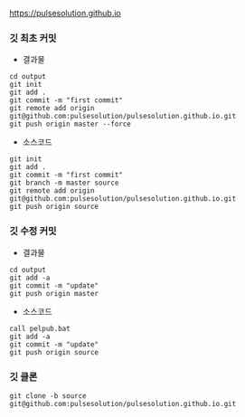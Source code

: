 

https://pulsesolution.github.io


### 깃 최초 커밋

* 결과물

```
cd output
git init
git add .
git commit -m "first commit"
git remote add origin git@github.com:pulsesolution/pulsesolution.github.io.git
git push origin master --force
```

* 소스코드

```
git init
git add .
git commit -m "first commit"
git branch -m master source
git remote add origin git@github.com:pulsesolution/pulsesolution.github.io.git
git push origin source
```

### 깃 수정 커밋

* 결과물

```
cd output
git add -a
git commit -m "update"
git push origin master
```

* 소스코드

```
call pelpub.bat
git add -a
git commit -m "update"
git push origin source
```

### 깃 클론

```
git clone -b source git@github.com:pulsesolution/pulsesolution.github.io.git
```
